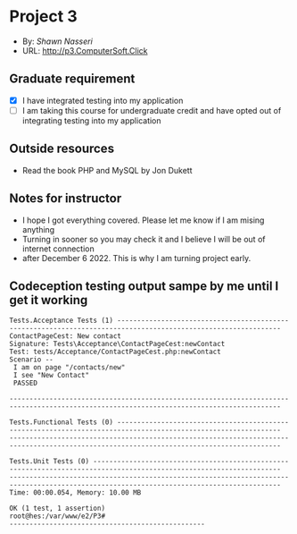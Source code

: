 

# Project 3
+ By: *Shawn Nasseri*
+ URL: <http://p3.ComputerSoft.Click>

## Graduate requirement

+ [x] I have integrated testing into my application
+ [ ] I am taking this course for undergraduate credit and have opted out of integrating testing into my application

## Outside resources
+ Read the book PHP and MySQL by Jon Dukett
## Notes for instructor

+ I hope I got everything covered. Please let me know if I am mising anything
+ Turning in sooner so you may check it and I believe I will be out of internet connection
+ after December 6 2022.  This is why I am turning project early. 

## Codeception testing output sampe by me until I get it working
```
Tests.Acceptance Tests (1) ---------------------------------------------------------------------------------------------------------------
ContactPageCest: New contact
Signature: Tests\Acceptance\ContactPageCest:newContact
Test: tests/Acceptance/ContactPageCest.php:newContact
Scenario --
 I am on page "/contacts/new"
 I see "New Contact"
 PASSED 

------------------------------------------------------------------------------------------------------------------------------------------

Tests.Functional Tests (0) ---------------------------------------------------------------------------------------------------------------
------------------------------------------------------------------------------------------------------------------------------------------

Tests.Unit Tests (0) ---------------------------------------------------------------------------------------------------------------------
------------------------------------------------------------------------------------------------------------------------------------------
Time: 00:00.054, Memory: 10.00 MB

OK (1 test, 1 assertion)
root@hes:/var/www/e2/P3# 
-------------------------------------------------
```
